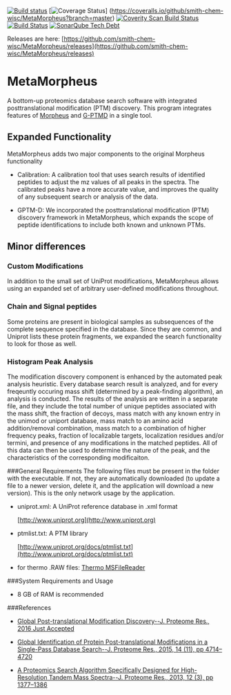 [![Build status](https://ci.appveyor.com/api/projects/status/0kpjdrn9tn6y387k/branch/master?svg=true)](https://ci.appveyor.com/project/stefanks/metamorpheus/branch/master) 
[![Coverage Status](https://coveralls.io/repos/github/smith-chem-wisc/MetaMorpheus/badge.svg?branch=master)]
(https://coveralls.io/github/smith-chem-wisc/MetaMorpheus?branch=master)
[![Coverity Scan Build Status](https://scan.coverity.com/projects/11282/badge.svg)](https://scan.coverity.com/projects/metamorpheus)
[![Build Status](https://travis-ci.org/smith-chem-wisc/MetaMorpheus.svg?branch=master)](https://travis-ci.org/smith-chem-wisc/MetaMorpheus)
[![SonarQube Tech Debt](https://img.shields.io/sonar/http/sonar.qatools.ru/ru.yandex.qatools.allure:allure-core/tech_debt.svg)]()

Releases are here: [https://github.com/smith-chem-wisc/MetaMorpheus/releases](https://github.com/smith-chem-wisc/MetaMorpheus/releases)

# MetaMorpheus
A bottom-up proteomics database search software with integrated posttranslational modification (PTM) discovery. This program integrates
features of [Morpheus](https://github.com/cwenger/Morpheus) and [G-PTMD](https://github.com/smith-chem-wisc/gptmd) in a single tool.


## Expanded Functionality
MetaMorpheus adds two major components to the original Morpheus functionality

* Calibration: A calibration tool that uses search results of identified peptides to adjust the mz values of all peaks in the spectra. The calibrated peaks have a more accurate value, and improves the quality of any subsequent search or analysis of the data.

* GPTM-D: We incorporated the posttranslational modification (PTM) discovery framework in MetaMorpheus, which expands the scope of peptide identifications to include both known and unknown PTMs. 

## Minor differences

### Custom Modifications
In addition to the small set of UniProt modifications, MetaMorpheus allows using an expanded set of arbitrary user-defined modifications throughout.

### Chain and Signal peptides
Some proteins are present in biological samples as subsequences of the complete sequence specified in the database. Since they are common, and Uniprot lists these protein fragments, we expanded the search functionality to look for those as well.

### Histogram Peak Analysis
The modification discovery component is enhanced by the automated peak analysis heuristic. Every database search result is analyzed, and for every freqeuntly occuring mass shift (determined by a peak-finding algorithm), an analysis is conducted. The results of the analysis are written in a separate file, and they include the total number of unique peptides associated with the mass shift, the fraction of decoys, mass match with any known entry in the unimod or uniport database, mass match to an amino acid addition/removal combination, mass match to a combination of higher frequency peaks, fraction of localizable targets, localization residues and/or termini, and presence of any modifications in the matched peptides. All of this data can then be used to determine the nature of the peak, and the characteristics of the corresponding modificaiton. 

###General Requirements
The following files must be present in the folder with the executable. If not, they are automatically downloaded (to update a file to a newer version, delete it, and the application will download a new version). This is the only network usage by the application. 

* uniprot.xml: A UniProt reference database in .xml format

  [http://www.uniprot.org](http://www.uniprot.org)

* ptmlist.txt: A PTM library
 
  [http://www.uniprot.org/docs/ptmlist.txt](http://www.uniprot.org/docs/ptmlist.txt) 

* for thermo .RAW files: [Thermo MSFileReader](https://thermo.flexnetoperations.com/control/thmo/search?query=MSFileReader)

###System Requirements and Usage
- 8 GB of RAM is recommended

###References

* [Global Post-translational Modification Discovery--J. Proteome Res., 2016 Just Accepted](http://pubs.acs.org/doi/abs/10.1021/acs.jproteome.6b00034)

* [Global Identification of Protein Post-translational Modifications in a Single-Pass Database Search--J. Proteome Res., 2015, 14 (11), pp 4714–4720](http://pubs.acs.org/doi/abs/10.1021/acs.jproteome.5b00599)

* [A Proteomics Search Algorithm Specifically Designed for High-Resolution Tandem Mass Spectra--J. Proteome Res., 2013, 12 (3), pp 1377–1386](http://pubs.acs.org/doi/abs/10.1021/pr301024c)
